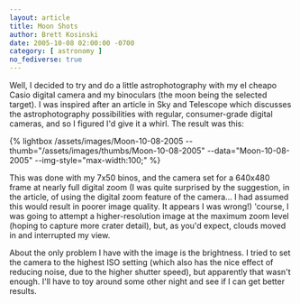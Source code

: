 ```yaml
---
layout: article
title: Moon Shots
author: Brett Kosinski
date: 2005-10-08 02:00:00 -0700
category: [ astronomy ]
no_fediverse: true
---
```


Well, I decided to try and do a little astrophotography with my el cheapo Casio digital camera and my binoculars (the moon being the selected target).  I was inspired after an article in Sky and Telescope which discusses the astrophotography possibilities with regular, consumer-grade digital cameras, and so I figured I'd give it a whirl.  The result was this:

{% lightbox /assets/images/Moon-10-08-2005 --thumb="/assets/images/thumbs/Moon-10-08-2005" --data="Moon-10-08-2005" --img-style="max-width:100;" %}

This was done with my 7x50 binos, and the camera set for a 640x480 frame at nearly full digital zoom (I was quite surprised by the suggestion, in the article, of using the digital zoom feature of the camera... I had assumed this would result in poorer image quality.  It appears I was wrong!)  'course, I was going to attempt a higher-resolution image at the maximum zoom level (hoping to capture more crater detail), but, as you'd expect, clouds moved in and interrupted my view.

About the only problem I have with the image is the brightness.  I tried to set the camera to the highest ISO setting (which also has the nice effect of reducing noise, due to the higher shutter speed), but apparently that wasn't enough.  I'll have to toy around some other night and see if I can get better results.


